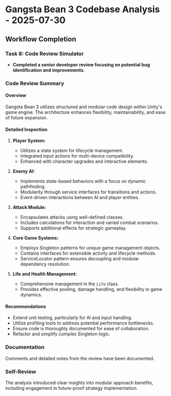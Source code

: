 # Gangsta Bean 3 Codebase Analysis - 2025-07-30

## Workflow Completion

### Task 8: Code Review Simulator
- **Completed a senior developer review focusing on potential bug identification and improvements.**

### Code Review Summary

#### Overview
Gangsta Bean 3 utilizes structured and modular code design within Unity's game engine. The architecture enhances flexibility, maintainability, and ease of future expansion.

#### Detailed Inspection

1. **Player System:**
   - Utilizes a state system for lifecycle management.
   - Integrated input actions for multi-device compatibility.
   - Enhanced with character upgrades and interactive elements.

2. **Enemy AI:**
   - Implements state-based behaviors with a focus on dynamic pathfinding.
   - Modularity through service interfaces for transitions and actions.
   - Event-driven interactions between AI and player entities.

3. **Attack Module:**
   - Encapsulates attacks using well-defined classes.
   - Includes calculations for interaction and varied combat scenarios.
   - Supports additional effects for strategic gameplay.

4. **Core Game Systems:**
   - Employs Singleton patterns for unique game management objects.
   - Contains interfaces for extensible activity and lifecycle methods.
   - ServiceLocator pattern ensures decoupling and modular dependency resolution.

5. **Life and Health Management:**
   - Comprehensive management in the `Life` class.
   - Provides effective pooling, damage handling, and flexibility in game dynamics.

#### Recommendations

- Extend unit testing, particularly for AI and input handling.
- Utilize profiling tools to address potential performance bottlenecks.
- Ensure code is thoroughly documented for ease of collaboration.
- Refactor and simplify complex Singleton logic.

### Documentation

Comments and detailed notes from the review have been documented.

### Self-Review
The analysis introduced clear insights into modular approach benefits, including engagement in future-proof strategy implementation.

